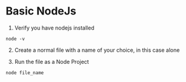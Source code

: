 # Basic NodeJs

1. Verify you have nodejs installed

```shell
node -v
```

2. Create a normal file with a name of your choice, in this case alone

3. Run the file as a Node Project

```shell
node file_name
```


